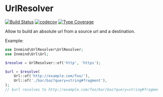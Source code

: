 # UrlResolver

[![Build Status](https://github.com/innmind/url-resolver/workflows/CI/badge.svg?branch=master)](https://github.com/innmind/url-resolver/actions?query=workflow%3ACI)
[![codecov](https://codecov.io/gh/innmind/url-resolver/branch/develop/graph/badge.svg)](https://codecov.io/gh/innmind/url-resolver)
[![Type Coverage](https://shepherd.dev/github/innmind/url-resolver/coverage.svg)](https://shepherd.dev/github/innmind/url-resolver)

Allow to build an absolute url from a source url and a destination.

Example:
```php
use Innmind\UrlResolver\UrlResolver;
use Innmind\Url\Url;

$resolve = UrlResolver::of('http', 'https');

$url = $resolve(
    Url::of('http://example.com/foo/'),
    Url::of('./bar/baz?query=string#fragment'),
);
// $url resolves to http://example.com/foo/bar/baz?query=string#fragment
```
